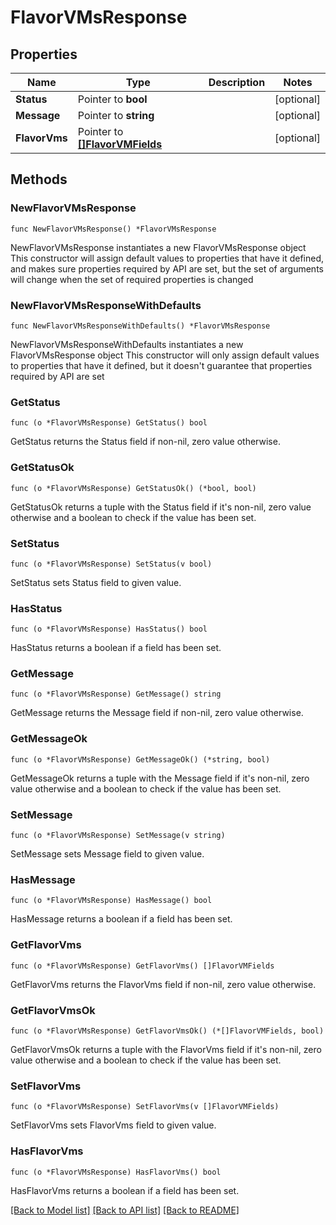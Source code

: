 # FlavorVMsResponse

## Properties

Name | Type | Description | Notes
------------ | ------------- | ------------- | -------------
**Status** | Pointer to **bool** |  | [optional] 
**Message** | Pointer to **string** |  | [optional] 
**FlavorVms** | Pointer to [**[]FlavorVMFields**](FlavorVMFields.md) |  | [optional] 

## Methods

### NewFlavorVMsResponse

`func NewFlavorVMsResponse() *FlavorVMsResponse`

NewFlavorVMsResponse instantiates a new FlavorVMsResponse object
This constructor will assign default values to properties that have it defined,
and makes sure properties required by API are set, but the set of arguments
will change when the set of required properties is changed

### NewFlavorVMsResponseWithDefaults

`func NewFlavorVMsResponseWithDefaults() *FlavorVMsResponse`

NewFlavorVMsResponseWithDefaults instantiates a new FlavorVMsResponse object
This constructor will only assign default values to properties that have it defined,
but it doesn't guarantee that properties required by API are set

### GetStatus

`func (o *FlavorVMsResponse) GetStatus() bool`

GetStatus returns the Status field if non-nil, zero value otherwise.

### GetStatusOk

`func (o *FlavorVMsResponse) GetStatusOk() (*bool, bool)`

GetStatusOk returns a tuple with the Status field if it's non-nil, zero value otherwise
and a boolean to check if the value has been set.

### SetStatus

`func (o *FlavorVMsResponse) SetStatus(v bool)`

SetStatus sets Status field to given value.

### HasStatus

`func (o *FlavorVMsResponse) HasStatus() bool`

HasStatus returns a boolean if a field has been set.

### GetMessage

`func (o *FlavorVMsResponse) GetMessage() string`

GetMessage returns the Message field if non-nil, zero value otherwise.

### GetMessageOk

`func (o *FlavorVMsResponse) GetMessageOk() (*string, bool)`

GetMessageOk returns a tuple with the Message field if it's non-nil, zero value otherwise
and a boolean to check if the value has been set.

### SetMessage

`func (o *FlavorVMsResponse) SetMessage(v string)`

SetMessage sets Message field to given value.

### HasMessage

`func (o *FlavorVMsResponse) HasMessage() bool`

HasMessage returns a boolean if a field has been set.

### GetFlavorVms

`func (o *FlavorVMsResponse) GetFlavorVms() []FlavorVMFields`

GetFlavorVms returns the FlavorVms field if non-nil, zero value otherwise.

### GetFlavorVmsOk

`func (o *FlavorVMsResponse) GetFlavorVmsOk() (*[]FlavorVMFields, bool)`

GetFlavorVmsOk returns a tuple with the FlavorVms field if it's non-nil, zero value otherwise
and a boolean to check if the value has been set.

### SetFlavorVms

`func (o *FlavorVMsResponse) SetFlavorVms(v []FlavorVMFields)`

SetFlavorVms sets FlavorVms field to given value.

### HasFlavorVms

`func (o *FlavorVMsResponse) HasFlavorVms() bool`

HasFlavorVms returns a boolean if a field has been set.


[[Back to Model list]](../README.md#documentation-for-models) [[Back to API list]](../README.md#documentation-for-api-endpoints) [[Back to README]](../README.md)


